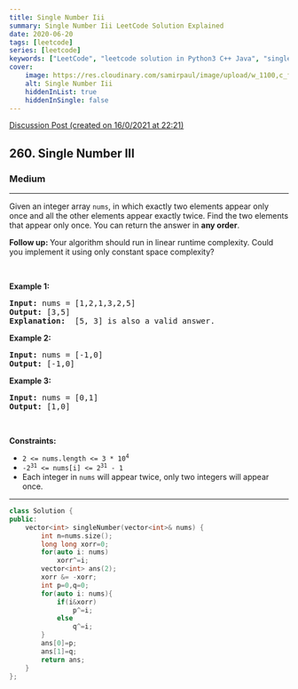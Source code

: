 ```yaml
---
title: Single Number Iii
summary: Single Number Iii LeetCode Solution Explained
date: 2020-06-20
tags: [leetcode]
series: [leetcode]
keywords: ["LeetCode", "leetcode solution in Python3 C++ Java", "single-number-iii LeetCode Solution Explained"]
cover:
    image: https://res.cloudinary.com/samirpaul/image/upload/w_1100,c_fit,co_rgb:FFFFFF,l_text:Arial_75_bold:Single Number Iii - Solution Explained/problem-solving.webp
    alt: Single Number Iii
    hiddenInList: true
    hiddenInSingle: false
---
```



[Discussion Post (created on 16/0/2021 at 22:21)](https://leetcode.com/problems/single-number-iii/discuss/1019894/O(1)-space-or-Bit-Manipulation-or-C%2B%2B)  
<h2>260. Single Number III</h2><h3>Medium</h3><hr><div><p>Given an integer array <code>nums</code>, in which exactly two elements appear only once and all the other elements appear exactly twice. Find the two elements that appear only once. You can return the answer in <strong>any order</strong>.</p>

<p><strong>Follow up:&nbsp;</strong>Your algorithm should run in linear runtime complexity. Could you implement it using only constant space complexity?</p>

<p>&nbsp;</p>
<p><strong>Example 1:</strong></p>

<pre><strong>Input:</strong> nums = [1,2,1,3,2,5]
<strong>Output:</strong> [3,5]
<strong>Explanation: </strong> [5, 3] is also a valid answer.
</pre>

<p><strong>Example 2:</strong></p>

<pre><strong>Input:</strong> nums = [-1,0]
<strong>Output:</strong> [-1,0]
</pre>

<p><strong>Example 3:</strong></p>

<pre><strong>Input:</strong> nums = [0,1]
<strong>Output:</strong> [1,0]
</pre>

<p>&nbsp;</p>
<p><strong>Constraints:</strong></p>

<ul>
	<li><code>2 &lt;= nums.length &lt;= 3 * 10<sup>4</sup></code></li>
	<li><code>-2<sup>31</sup> &lt;= nums[i] &lt;= 2<sup>31</sup> - 1</code></li>
	<li>Each integer in <code>nums</code> will appear twice, only two integers will appear once.</li>
</ul>
</div>

---




```cpp
class Solution {
public:
    vector<int> singleNumber(vector<int>& nums) {
        int n=nums.size();
        long long xorr=0;
        for(auto i: nums)
            xorr^=i;
        vector<int> ans(2);
        xorr &= -xorr;
        int p=0,q=0;
        for(auto i: nums){
            if(i&xorr)
                p^=i;
            else
                q^=i;
        }
        ans[0]=p;
        ans[1]=q;
        return ans;
    }
};
```
